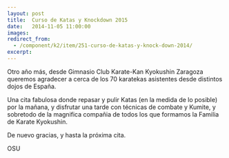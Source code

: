 ```yaml
---
layout: post
title:  Curso de Katas y Knockdown 2015
date:   2014-11-05 11:00:00
images:
redirect_from:
  - /component/k2/item/251-curso-de-katas-y-knock-down-2014/
excerpt:
---
```

Otro año más, desde Gimnasio Club Karate-Kan Kyokushin Zaragoza queremos
agradecer a cerca de los 70 karatekas asistentes desde distintos dojos de
España.

Una cita fabulosa donde repasar y pulir Katas (en la medida de lo posible) por
la mañana, y disfrutar una tarde con técnicas de combate y Kumite, y sobretodo
de la magnifica compañia de todos los que formamos la Familia de Karate
Kyokushin.

De nuevo gracias, y hasta la próxima cita.

OSU
